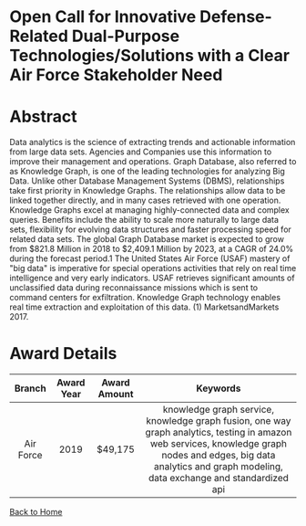 
Open Call for Innovative Defense-Related Dual-Purpose Technologies/Solutions with a Clear Air Force Stakeholder Need
====================================================================================================================

# Abstract


Data analytics is the science of extracting trends and actionable information from large data sets. Agencies and Companies use this information to improve their management and operations. Graph Database, also referred to as Knowledge Graph, is one of the leading technologies for analyzing Big Data. Unlike other Database Management Systems (DBMS), relationships take first priority in Knowledge Graphs. The relationships allow data to be linked together directly, and in many cases retrieved with one operation. Knowledge Graphs excel at managing highly-connected data and complex queries. Benefits include the ability to scale more naturally to large data sets, flexibility for evolving data structures and faster processing speed for related data sets. The global Graph Database market is expected to grow from $821.8 Million in 2018 to $2,409.1 Million by 2023, at a CAGR of 24.0% during the forecast period.1 The United States Air Force (USAF) mastery of "big data" is imperative for special operations activities that rely on real time intelligence and very early indicators. USAF retrieves significant amounts of unclassified data during reconnaissance missions which is sent to command centers for exfiltration. Knowledge Graph technology enables real time extraction and exploitation of this data. (1) MarketsandMarkets 2017.  

# Award Details

|Branch|Award Year|Award Amount|Keywords|
| :---: | :---: | :---: | :---: |
|Air Force|2019|$49,175|knowledge graph service, knowledge graph fusion, one way graph analytics, testing in amazon web services, knowledge graph nodes and edges, big data analytics and graph modeling, data exchange and standardized api|
  
  


[Back to Home](https://github.com/chrischow/dod_sbir_awards/DJ/#1486)